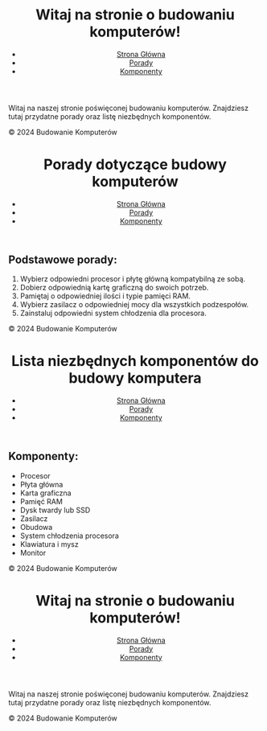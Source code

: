 <!DOCTYPE html>
<html lang="pl">
<head>
    <meta charset="UTF-8">
    <meta name="viewport" content="width=device-width, initial-scale=1.0">
    <title>Budowanie Komputerów</title>
    <link rel="stylesheet" href="styles.css">
</head>
<body>
    <header>
        <h1>Witaj na stronie o budowaniu komputerów!</h1>
        <nav>
            <ul>
                <li><a href="index.html">Strona Główna</a></li>
                <li><a href="porady.html">Porady</a></li>
                <li><a href="komponenty.html">Komponenty</a></li>
            </ul>
        </nav>
    </header>
    <main>
        <p>Witaj na naszej stronie poświęconej budowaniu komputerów. Znajdziesz tutaj przydatne porady oraz listę niezbędnych komponentów.</p>
    </main>
    <footer>
        <p>&copy; 2024 Budowanie Komputerów</p>
    </footer>
</body>
</html>
<!DOCTYPE html>
<html lang="pl">
<head>
    <meta charset="UTF-8">
    <meta name="viewport" content="width=device-width, initial-scale=1.0">
    <title>Porady dotyczące budowy komputerów</title>
    <link rel="stylesheet" href="styles.css">
</head>
<body>
    <header>
        <h1>Porady dotyczące budowy komputerów</h1>
        <nav>
            <ul>
                <li><a href="index.html">Strona Główna</a></li>
                <li><a href="porady.html">Porady</a></li>
                <li><a href="komponenty.html">Komponenty</a></li>
            </ul>
        </nav>
    </header>
    <main>
        <h2>Podstawowe porady:</h2>
        <ol>
            <li>Wybierz odpowiedni procesor i płytę główną kompatybilną ze sobą.</li>
            <li>Dobierz odpowiednią kartę graficzną do swoich potrzeb.</li>
            <li>Pamiętaj o odpowiedniej ilości i typie pamięci RAM.</li>
            <li>Wybierz zasilacz o odpowiedniej mocy dla wszystkich podzespołów.</li>
            <li>Zainstaluj odpowiedni system chłodzenia dla procesora.</li>
        </ol>
    </main>
    <footer>
        <p>&copy; 2024 Budowanie Komputerów</p>
    </footer>
</body>
</html>
<!DOCTYPE html>
<html lang="pl">
<head>
    <meta charset="UTF-8">
    <meta name="viewport" content="width=device-width, initial-scale=1.0">
    <title>Lista niezbędnych komponentów do budowy komputera</title>
    <link rel="stylesheet" href="styles.css">
</head>
<body>
    <header>
        <h1>Lista niezbędnych komponentów do budowy komputera</h1>
        <nav>
            <ul>
                <li><a href="index.html">Strona Główna</a></li>
                <li><a href="porady.html">Porady</a></li>
                <li><a href="komponenty.html">Komponenty</a></li>
            </ul>
        </nav>
    </header>
    <main>
        <h2>Komponenty:</h2>
        <ul>
            <li>Procesor</li>
            <li>Płyta główna</li>
            <li>Karta graficzna</li>
            <li>Pamięć RAM</li>
            <li>Dysk twardy lub SSD</li>
            <li>Zasilacz</li>
            <li>Obudowa</li>
            <li>System chłodzenia procesora</li>
            <li>Klawiatura i mysz</li>
            <li>Monitor</li>
        </ul>
    </main>
    <footer>
        <p>&copy; 2024 Budowanie Komputerów</p>
    </footer>
</body>
</html>
<!DOCTYPE html>
<html lang="pl">
<head>
    <meta charset="UTF-8">
    <meta name="viewport" content="width=device-width, initial-scale=1.0">
    <title>Budowanie Komputerów</title>
    <link rel="stylesheet" href="styles.css">
</head>
<body>
    <header>
        <h1>Witaj na stronie o budowaniu komputerów!</h1>
        <nav>
            <ul>
                <li><a href="index.html">Strona Główna</a></li>
                <li><a href="porady.html">Porady</a></li>
                <li><a href="komponenty.html">Komponenty</a></li>
            </ul>
        </nav>
    </header>
    <main>
        <p>Witaj na naszej stronie poświęconej budowaniu komputerów. Znajdziesz tutaj przydatne porady oraz listę niezbędnych komponentów.</p>
        <p id="date"></p>
        <p id="nameday"></p>
    </main>
    <footer>
        <p>&copy; 2024 Budowanie Komputerów</p>
    </footer>
    <script src="scripts.js"></script>
</body>
</html>
